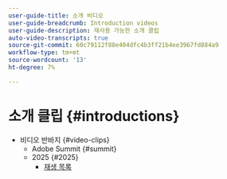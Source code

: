 ```yaml
---
user-guide-title: 소개 비디오
user-guide-breadcrumb: Introduction videos
user-guide-description: 재사용 가능한 소개 클립
auto-video-transcripts: true
source-git-commit: 60c79112f88e404dfc4b3ff21b4ee3967fd884a9
workflow-type: tm+mt
source-wordcount: '13'
ht-degree: 7%

---
```



# 소개 클립 {#introductions}

+ 비디오 반바지 {#video-clips}
   + Adobe Summit {#summit}
   + 2025 {#2025}
      + [재생 목록](video-clips/summit/2025/playlists.md)
